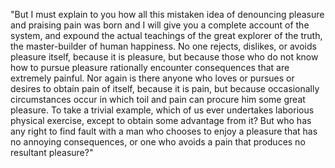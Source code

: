 "But I must explain to you how all this mistaken idea of denouncing pleasure and praising pain was
born and I will give you a complete account of the system, and expound the actual teachings of the great
explorer of the truth, the master-builder of human happiness. No one rejects, dislikes,
or avoids pleasure itself, because it is pleasure, but because those who do not know how to pursue
pleasure rationally encounter consequences that are extremely painful. Nor again is there anyone who
loves or pursues or desires to obtain pain of itself, because it is pain, but because occasionally
circumstances occur in which toil and pain can procure him some great pleasure. To take a trivial example, 
which of us ever undertakes laborious physical exercise, except to obtain some advantage
from it? But who has any right to find fault with a man who chooses to enjoy a pleasure
that has no annoying consequences, or one who avoids a pain that produces no resultant pleasure?"